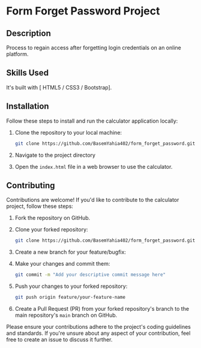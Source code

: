 ﻿# Form Forget Password Project

## Description

Process to regain access after forgetting login credentials on an online platform.

## Skills Used

It's built with [ HTML5 / CSS3 / Bootstrap].

## Installation

Follow these steps to install and run the calculator application locally:

1. Clone the repository to your local machine:
    ```bash
    git clone https://github.com/BasemYahia402/form_forget_password.git

2. Navigate to the project directory


3. Open the `index.html` file in a web browser to use the calculator.

## Contributing

Contributions are welcome! If you'd like to contribute to the calculator project, follow these steps:

1. Fork the repository on GitHub.
2. Clone your forked repository:
    ```bash
    git clone https://github.com/BasemYahia402/form_forget_password.git

3. Create a new branch for your feature/bugfix:

4. Make your changes and commit them:
    ```bash
    git commit -m "Add your descriptive commit message here"

5. Push your changes to your forked repository:
    ```bash
    git push origin feature/your-feature-name

6. Create a Pull Request (PR) from your forked repository's branch to the main repository's `main` branch on GitHub.

Please ensure your contributions adhere to the project's coding guidelines and standards. If you're unsure about any aspect of your contribution, feel free to create an issue to discuss it further.
